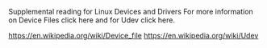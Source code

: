 Supplemental reading for Linux Devices and Drivers
For more information on Device Files click here and for Udev click here.

https://en.wikipedia.org/wiki/Device_file
https://en.wikipedia.org/wiki/Udev